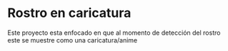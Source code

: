 # Rostro en caricatura
Este proyecto esta enfocado en que al momento de detección del rostro este se muestre como una caricatura/anime
